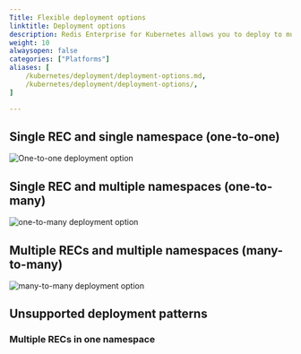 ```yaml
---
Title: Flexible deployment options
linktitle: Deployment options
description: Redis Enterprise for Kubernetes allows you to deploy to multiple namespaces. This article describes flexible deployment options you can use to meet your specific needs. 
weight: 10
alwaysopen: false
categories: ["Platforms"]
aliases: [
    /kubernetes/deployment/deployment-options.md,
    /kubernetes/deployment/deployment-options/,
]

---
```


## Single REC and single namespace (one-to-one)

![One-to-one deployment option](/images/platforms/k8s-deploy-one-to-one.png)

## Single REC and multiple namespaces (one-to-many)

![one-to-many deployment option](/images/platforms/k8s-deploy-one-to-many.png)

## Multiple RECs and multiple namespaces (many-to-many)

![many-to-many deployment option](/images/platforms/k8s-deploy-many-to-many.png)

## Unsupported deployment patterns

### Multiple RECs in one namespace